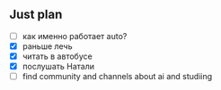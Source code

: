 ## Just plan
- [ ] как именно работает auto?
- [x] раньше лечь
- [x] читать в автобусе
- [x] послушать Натали
- [ ] find community and channels about ai and studiing
